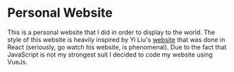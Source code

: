# Personal Website

This is a personal website that I did in order to display to the world. The style of this website is heavily inspired by Yi Liu's [website](https://yliu.io/) that was done in React (seriously, go watch his website, is phenomenal). Due to the fact that JavaScript is not my strongest suit I decided to code my website using VueJs.
